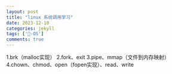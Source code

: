 ```yaml
---
layout: post
title: "linux 系统调用学习"
date: 2023-12-10
categories: jekyll
tags: ['🥁-OS']
comments: true
---
```


1.brk（malloc实现）
2.fork、exit
3.pipe、mmap（文件到内存映射）
4.chown、chmod、open（fopen实现）、read、write
